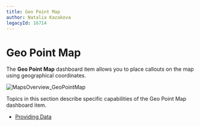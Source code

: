 ```yaml
---
title: Geo Point Map
author: Natalia Kazakova
legacyId: 16714
---
```

# Geo Point Map
The **Geo Point Map** dashboard item allows you to place callouts on the map using geographical coordinates.

![MapsOverview_GeoPointMap](../../../../images/img23628.png)

Topics in this section describe specific capabilities of the Geo Point Map dashboard item.
* [Providing Data](geo-point-map/providing-data.md)